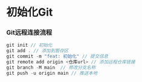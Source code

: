 # 初始化Git


### Git远程连接流程
```js
git init // 初始化
git add . // 添加到暂存区
git commit -m "feat: 初始化" // 提交信息
git remote add origin <仓库url> // 添加远程仓库链接
git branch -M main  // 修改分支名称
git push -u origin main // 推送本地
```